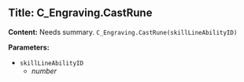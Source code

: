 ## Title: C_Engraving.CastRune

**Content:**
Needs summary.
`C_Engraving.CastRune(skillLineAbilityID)`

**Parameters:**
- `skillLineAbilityID`
  - *number*